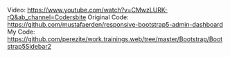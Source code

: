 Video: https://www.youtube.com/watch?v=CMwzLURK-rQ&ab_channel=Codersbite 
Original Code: https://github.com/mustafaerden/responsive-bootstrap5-admin-dashboard
My Code: https://github.com/perezite/work.trainings.web/tree/master/Bootstrap/Bootstrap5Sidebar2